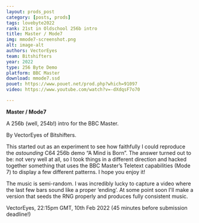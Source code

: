 ```yaml
---
layout: prods_post
category: [posts, prods]
tags: lovebyte2022
rank: 21st in Oldschool 256b intro
title: Master / Mode7
img: mmode7-screenshot.png
alt: image-alt
authors: VectorEyes
team: Bitshifters
year: 2022
type: 256 Byte Demo
platform: BBC Master
download: mmode7.ssd
pouet: https://www.pouet.net/prod.php?which=91097
video: https://www.youtube.com/watch?v=-dXdqsF7o70

---
```


**Master / Mode7**

A 256b (well, 254b!) intro for the BBC Master.

By VectorEyes of Bitshifters.

This started out as an experiment to see how faithfully I could reproduce the *astounding* C64 256b demo “A Mind is Born”. The answer turned out to be: not very well at all, so I took things in a different direction and hacked together something that uses the BBC Master’s Teletext capabilities (Mode 7) to display a few different patterns. I hope you enjoy it!

The music is semi-random. I was incredibly lucky to capture a video where the last few bars sound like a proper ‘ending’. At some point soon I'll make a version that seeds the RNG properly and produces fully consistent music.

VectorEyes, 22:15pm GMT, 10th Feb 2022 (45 minutes before submission deadline!)

